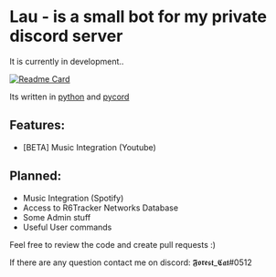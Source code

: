 # Lau - is a small bot for my private discord server
It is currently in development..

[![Readme Card](https://github-readme-stats.vercel.app/api/pin/?username=forest-cat&repo=Lau)](https://github.com/anuraghazra/github-readme-stats)

Its written in [python](https://python.org) and [pycord](https://github.com/Pycord-Development/pycord)

## Features:
- [BETA] Music Integration (Youtube)

## Planned:
- Music Integration (Spotify)
- Access to R6Tracker Networks Database
- Some Admin stuff
- Useful User commands


Feel free to review the code and create pull requests :)

If there are any question contact me on discord: 𝕱𝖔𝖗𝖊𝖘𝖙_𝕮𝖆𝖙#0512
